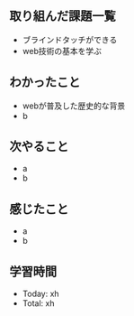 ## 取り組んだ課題一覧
- ブラインドタッチができる
- web技術の基本を学ぶ
## わかったこと
- webが普及した歴史的な背景
- b
## 次やること
- a
- b
## 感じたこと
- a
- b
## 学習時間
- Today: xh
- Total: xh
